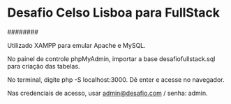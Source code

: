# Desafio Celso Lisboa para FullStack

########

Utilizado XAMPP para emular Apache e MySQL.

No painel de controle phpMyAdmin, importar a base desafiofullstack.sql para criação das tabelas.

No terminal, digite php -S localhost:3000. Dê enter e acesse no navegador.

Nas credenciais de acesso, usar admin@desafio.com / senha: admin.
